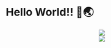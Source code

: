 <h1> Hello World!! 👋🌏</h1>

<div align='center'>
  <img src="https://github-readme-stats.vercel.app/api?username=ppusda&show_icons=true&theme=dark" />
</div>

<div align='center'>
  <img src="https://github-readme-stats.vercel.app/api/top-langs/?username=ppusda&theme=dark&hide_border=true&layout=compact" />
</div>

